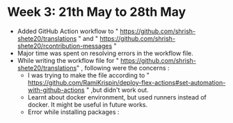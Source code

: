 # Week 3: 21th May to 28th May 
- Added GitHub Action workflow to " https://github.com/shrish-shete20/translations " and " https://github.com/shrish-shete20/rcontribution-messages "
- Major time was spent on resolving errors in the workflow file.
- While writing the workflow file for " https://github.com/shrish-shete20/translations" , following were the concerns :
  - I was trying to make the file according to " https://github.com/RamiKrispin/deploy-flex-actions#set-automation-with-github-actions " ,but didn't work out.
  - Learnt about docker environment, but used runners instead of docker. It might be useful in future works. 
  - Error while installing packages :  
